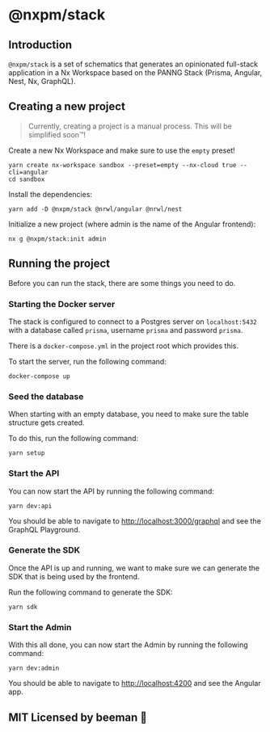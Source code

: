# @nxpm/stack

## Introduction

`@nxpm/stack` is a set of schematics that generates an opinionated full-stack application in a Nx Workspace based on the PANNG Stack (Prisma, Angular, Nest, Nx, GraphQL).

## Creating a new project

> Currently, creating a project is a manual process. This will be simplified soon™!️

Create a new Nx Workspace and make sure to use the `empty` preset!

```shell script
yarn create nx-workspace sandbox --preset=empty --nx-cloud true --cli=angular
cd sandbox
```

Install the dependencies:

```shell script
yarn add -D @nxpm/stack @nrwl/angular @nrwl/nest
```

Initialize a new project (where admin is the name of the Angular frontend):

```shell script
nx g @nxpm/stack:init admin
```

## Running the project

Before you can run the stack, there are some things you need to do.

### Starting the Docker server

The stack is configured to connect to a Postgres server on `localhost:5432` with a database called `prisma`, username `prisma` and password `prisma`.

There is a `docker-compose.yml` in the project root which provides this.

To start the server, run the following command:

```shell script
docker-compose up
```

### Seed the database

When starting with an empty database, you need to make sure the table structure gets created.

To do this, run the following command:

```shell script
yarn setup
```

### Start the API

You can now start the API by running the following command:

```shell script
yarn dev:api
```

You should be able to navigate to [http://localhost:3000/graphql](http://localhost:3000/graphql) and see the GraphQL Playground.

### Generate the SDK

Once the API is up and running, we want to make sure we can generate the SDK that is being used by the frontend.

Run the following command to generate the SDK:

```shell script
yarn sdk
```

### Start the Admin

With this all done, you can now start the Admin by running the following command:

```shell script
yarn dev:admin
```

You should be able to navigate to [http://localhost:4200](http://localhost:4200) and see the Angular app.

## MIT Licensed by beeman 🐝
